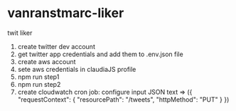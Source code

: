# vanranstmarc-liker
twit liker
 <ol>
        <li>create twitter dev account</li>
        <li>get twitter app credentials and add them to .env.json file</li>
        <li>create aws account</li>
        <li>sete aws credentials in claudiaJS profile</li>
        <li>npm run step1</li>
        <li>npm run step2</li>
        <li>create cloudwatch cron job: configure input JSON text => ({ "requestContext": { "resourcePath": "/tweets", "httpMethod": "PUT" } })</li>
    </ol>
